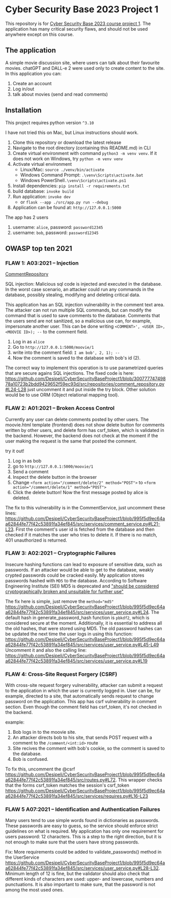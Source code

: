 # Cyber Security Base 2023 Project 1

This repository is for [Cyber Security Base 2023 course project 1](https://cybersecuritybase.mooc.fi/module-3.1). The application has many critical security flaws, and should not be used anywhere except on this course.

## The application

A simple movie discussion site, where users can talk about their favourite movies. chatGPT and DALL-e 2 were used only to create content to the site. In this application you can:
1. Create an account
2. Log in/out
3. talk about movies (send and read comments)

## Installation

This project requires python version `^3.10`

I have not tried this on Mac, but Linux instructions should work.

1. Clone this repository or download the latest release
2. Navigate to the root directory (containing this README.md) in CLI
3. Create virtual environment with command `python3 -m venv venv`. If it does not work on Windows, try `python -m venv venv`
4. Activate virtual environment
    - Linux/Mac: `source ./venv/bin/activate`
    - Windows Command Prompt: `.\venv\Scripts\activate.bat`
    - Windows PowerShell`.\venv\Scripts\activate.ps1`
5. Install dependencies: `pip install -r requirements.txt`
6. build database: `invoke build`
7. Run application: `invoke dev`
    - or `flask --app ./src/app.py run --debug`
8. Application can be found at: `http://127.0.0.1:5000`

The app has 2 users
1. username: `alice`, password: `password12345`
2. username: `bob`, password: `password12345`


## OWASP top ten 2021

### FLAW 1: A03:2021 – Injection

[CommentRepository](https://github.com/Desipeli/CyberSecurityBaseProject1/blob/main/src/repositories/comment_repository.py)

SQL injection: Malicious sql code is injected and executed in the database. In the worst case scenario, an attacker could run any commands in the database, possibly stealing, modifying and deleting critical data.

This application has an SQL injection vulnerability in the comment text area. The attacker can not run multiple SQL commands, but can modify the command that is used to save comments to the database. Comments that the users send are not sanitized, so a malicious use can, for example, impersonate another user. This can be done writing `<COMMENT>', <USER ID>, <MOOVIE ID>); --` to the comment field.
1. Log in as `alice`
2. Go to `http://127.0.0.1:5000/moovie/1`
3. write into the comment field: `I am bob', 2, 1); --`
4. Now the comment is saved to the database with bob's id (2).

The correct way to implement this operation is to use parametrized queries that are secure agains SQL injections. The fixed code is here: https://github.com/Desipeli/CyberSecurityBaseProject1/blob/30077774749878a10723b2bdd9429652f59ec93d/src/repositories/comment_repository.py#L24-L28 just uncomment it and put inside the try block. Other solution would be to use ORM (Object relational mapping tool).


### FLAW 2: A01:2021 – Broken Access Control

Currently any user can delete comments posted by other users. The moovie.html template (frontend) does not show delete button for comments written by other users, and delete form has csrf_token, which is validated in the backend. However, the backend does not check at the moment if the user making the request is the same that posted the comment.

try it out!
1. Log in as bob
2. go to `http://127.0.0.1:5000/moovie/1`
3. Send a comment
4. Inspect the delete button in the browser
5. Change `<form action="/comment/delete/2" method="POST">` to `<form action="/comment/delete/1" method="POST">`
6. Click the delete button! Now the first message posted by alice is deleted.

The fix to this vulnerability is in the CommentService, just uncomment these lines: https://github.com/Desipeli/CyberSecurityBaseProject1/blob/995f5d9ec64aa62844fe77f42c53891fa34ef845/src/services/comment_service.py#L21-L23. First the comment's user id is fetched from the database and then checked if it matches the user who tries to delete it. If there is no match, 401 unauthorized is returned.

### FLAW 3: A02:2021 – Cryptographic Failures

Insecure hashing functions can lead to exposure of sensitive data, such as passwords. If an attacker would be able to get to the database, weakly crypted passwords could be cracked easily. My application stores passwords hashed with `MD5` to the database. According to Software Engineering Institute (SEI) MD5 is deprecated and ["should be considered cryptographically broken and unsuitable for further use"](https://www.kb.cert.org/vuls/id/836068)

The fix here is simple, just remove the `method="md5"` https://github.com/Desipeli/CyberSecurityBaseProject1/blob/995f5d9ec64aa62844fe77f42c53891fa34ef845/src/services/user_service.py#L24. The default hash in generate_password_hash function is `pbkdf2`, which is considered secure at the moment. Additionally, it is essential to address all the old hashes, that were stored using MD5. The old password hashes can be updated the next time the user logs in using this function: https://github.com/Desipeli/CyberSecurityBaseProject1/blob/995f5d9ec64aa62844fe77f42c53891fa34ef845/src/services/user_service.py#L45-L49 Uncomment it and also the calling line: https://github.com/Desipeli/CyberSecurityBaseProject1/blob/995f5d9ec64aa62844fe77f42c53891fa34ef845/src/services/user_service.py#L19

### FLAW 4: Cross-Site Request Forgery (CSRF) 

With cross-site request forgery vulnerability, attacker can submit a request to the application in which the user is currently logged in. User can be, for example, directed to a site, that automatically sends request to change password on the application. This app has csrf vulnerability in comment section. Even though the comment field has csrf_token, it's not checked in the backend.

example:
1. Bob logs in to the moovie site.
2. An attacker directs bob to his site, that sends POST request with a comment to the `/comment/<int:id>` route
3. Site recives the comment with bob's cookie, so the comment is saved to the database.
4. Bob is confused.

To fix this, uncomment the @csrf https://github.com/Desipeli/CyberSecurityBaseProject1/blob/995f5d9ec64aa62844fe77f42c53891fa34ef845/src/routes.py#L72. This wrapper checks that the forms csrf_token matches the session's csrf_token https://github.com/Desipeli/CyberSecurityBaseProject1/blob/995f5d9ec64aa62844fe77f42c53891fa34ef845/src/services/requires.py#L16-L23

### FLAW 5 A07:2021 – Identification and Authentication Failures

Many users tend to use simple words found in dictionaries as passwords. These passwords are easy to guess, so the service should enforce strict guidelines on what is required. My application has only one requirement for users password: 12 characters. This is a step to the right direction, but it is not enough to make sure that the users have strong passwords.

Fix: More requirements could be added to validate_passwords() method in the UserService https://github.com/Desipeli/CyberSecurityBaseProject1/blob/995f5d9ec64aa62844fe77f42c53891fa34ef845/src/services/user_service.py#L28-L32. Minimum length of 12 is fine, but the validator should also check that different kinds of characters are used: upper- and lowercase, numbers and punctuations. It is also important to make sure, that the password is not among the most used ones.
